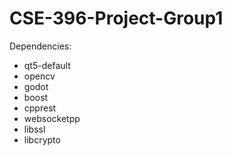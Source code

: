 # CSE-396-Project-Group1

Dependencies:
- qt5-default
- opencv
- godot
- boost
- cpprest
- websocketpp
- libssl
- libcrypto
